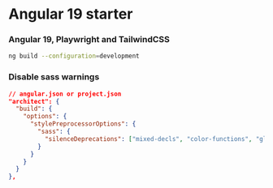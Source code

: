# Angular 19 starter

### Angular 19, Playwright and TailwindCSS

```bash
ng build --configuration=development
```

### Disable sass warnings

```json
// angular.json or project.json
"architect": {
  "build": {
    "options": {
      "stylePreprocessorOptions": {
        "sass": {
          "silenceDeprecations": ["mixed-decls", "color-functions", "global-builtin", "import"]
        }
      }
    }
  }
},
```
